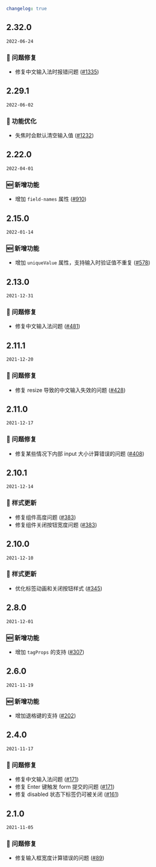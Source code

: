 ```yaml
changelog: true
```

## 2.32.0

`2022-06-24`

### 🐛 问题修复

- 修复中文输入法时报错问题 ([#1335](https://github.com/arco-design/arco-design-vue/pull/1335))


## 2.29.1

`2022-06-02`

### 💎 功能优化

- 失焦时会默认清空输入值 ([#1232](https://github.com/arco-design/arco-design-vue/pull/1232))


## 2.22.0

`2022-04-01`

### 🆕 新增功能

- 增加 `field-names` 属性 ([#910](https://github.com/arco-design/arco-design-vue/pull/910))


## 2.15.0

`2022-01-14`

### 🆕 新增功能

- 增加 `uniqueValue` 属性，支持输入时验证值不重复 ([#578](https://github.com/arco-design/arco-design-vue/pull/578))


## 2.13.0

`2021-12-31`

### 🐛 问题修复

- 修复中文输入法问题 ([#481](https://github.com/arco-design/arco-design-vue/pull/481))


## 2.11.1

`2021-12-20`

### 🐛 问题修复

- 修复 resize 导致的中文输入失效的问题 ([#428](https://github.com/arco-design/arco-design-vue/pull/428))


## 2.11.0

`2021-12-17`

### 🐛 问题修复

- 修复某些情况下内部 input 大小计算错误的问题 ([#408](https://github.com/arco-design/arco-design-vue/pull/408))


## 2.10.1

`2021-12-14`

### 💅 样式更新

- 修复组件高度问题 ([#383](https://github.com/arco-design/arco-design-vue/pull/383))
- 修复组件关闭按钮宽度问题 ([#383](https://github.com/arco-design/arco-design-vue/pull/383))


## 2.10.0

`2021-12-10`

### 💅 样式更新

- 优化标签动画和关闭按钮样式 ([#345](https://github.com/arco-design/arco-design-vue/pull/345))


## 2.8.0

`2021-12-01`

### 🆕 新增功能

- 增加 `tagProps` 的支持 ([#307](https://github.com/arco-design/arco-design-vue/pull/307))


## 2.6.0

`2021-11-19`

### 🆕 新增功能

- 增加退格键的支持 ([#202](https://github.com/arco-design/arco-design-vue/pull/202))


## 2.4.0

`2021-11-17`

### 🐛 问题修复

- 修复中文输入法问题 ([#171](https://github.com/arco-design/arco-design-vue/pull/171))
- 修复 Enter 键触发 form 提交的问题 ([#171](https://github.com/arco-design/arco-design-vue/pull/171))
- 修复 disabled 状态下标签仍可被关闭 ([#161](https://github.com/arco-design/arco-design-vue/pull/161))


## 2.1.0

`2021-11-05`

### 🐛 问题修复

- 修复输入框宽度计算错误的问题 ([#89](https://github.com/arco-design/arco-design-vue/pull/89))

